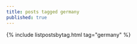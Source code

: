```yaml
---
title: posts tagged germany
published: true
---
```


{% include listpostsbytag.html tag="germany" %}